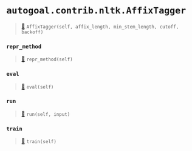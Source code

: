 # `autogoal.contrib.nltk.AffixTagger`

> [📝](https://github.com/autogal/autogoal/blob/main/autogoal/contrib/nltk/_generated.py#L151)
> `AffixTagger(self, affix_length, min_stem_length, cutoff, backoff)`

### `repr_method`

> [📝](https://github.com/autogoal/autogoal/blob/main/autogoal/utils/__init__.py#L87)
> `repr_method(self)`

### `eval`

> [📝](https://github.com/autogoal/autogoal/blob/main/autogoal/contrib/sklearn/_builder.py#L50)
> `eval(self)`

### `run`

> [📝](https://github.com/autogoal/autogoal/blob/main/autogoal/contrib/nltk/_generated.py#L176)
> `run(self, input)`

### `train`

> [📝](https://github.com/autogoal/autogoal/blob/main/autogoal/contrib/sklearn/_builder.py#L47)
> `train(self)`

